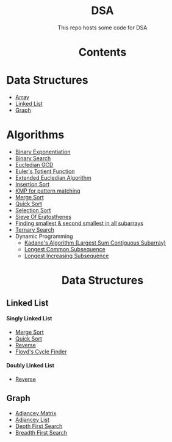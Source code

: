 <h1 align="center">DSA</h1>
<p align="center">This repo hosts some code for DSA</p>
 
<h1 align="center">Contents</h1>

<h1>Data Structures</h1>

- <a href="#array">Array</a>
- <a href="#linked-list">Linked List</a>
- <a href="#graph">Graph</a>

<h1>Algorithms</h1>

- <a href="./Algos/BinaryExponentiation.cpp">Binary Exponentiation</a>
- <a href="./Algos/BinarySearch.cpp">Binary Search</a>
- <a href="./Algos/EucledianGCD.cpp">Eucledian GCD</a>
- <a href="./Algos/EulersTotientFunction.cpp">Euler's Totient Function</a>
- <a href="./Algos/ExtendedEucledianAlgorithm.cpp">Extended Eucledian Algorithm</a>
- <a href="./Algos/InsertionSort.cpp">Insertion Sort</a>
- <a href="./Algos/KMP.cpp">KMP for pattern matching</a>
- <a href="./Algos/MergeSort.cpp">Merge Sort</a>
- <a href="./Algos/QuickSort.cpp">Quick Sort</a>
- <a href="./Algos/SelectionSort.cpp">Selection Sort</a>
- <a href="./Algos/SieveOfEratosthenes.cpp">Sieve Of Eratosthenes</a>
- <a href="./Algos/SmallestSecondSmallestInSubarrays.cpp">Finding smallest & second smallest in all subarrays</a>
- <a href="./Algos/TernarySearch.cpp">Ternary Search</a>
- Dynamic Programming
  - <a href="./Algos/Kadane.cpp">Kadane's Algorithm (Largest Sum Contiguous Subarray)</a>
  - <a href="./Algos/LongestCommonSubsequence.cpp">Longest Common Subsequence</a>
  - <a href="./Algos/LongestIncreasingSubsequence.cpp">Longest Increasing Subsequence</a>

<h1 align="center">Data Structures</h1>

<h2 id="linked-list">Linked List</h2>

<h4>Singly Linked List</h4>

- <a href="./LinkedList/Singly/MergeSort.cpp">Merge Sort</a>
- <a href="./LinkedList/Singly/QuickSort.cpp">Quick Sort</a>
- <a href="./LinkedList/Singly/Reverse.cpp">Reverse</a>
- <a href="./LinkedList/Singly/CycleFinding.cpp">Floyd's Cycle Finder</a>

<h4>Doubly Linked List</h4>

- <a href="./LinkedList/Doubly/Reverse.cpp">Reverse</a>

<h2 id="graph">Graph</h2>

- <a href="./Graph/AdjanceyMatrix.cpp">Adjancey Matrix</a>
- <a href="./Graph/AdjanceyList.cpp">Adjancey List</a>
- <a href="./Graph/DFS.cpp">Depth First Search</a>
- <a href="./Graph/BFS.cpp">Breadth First Search</a>
